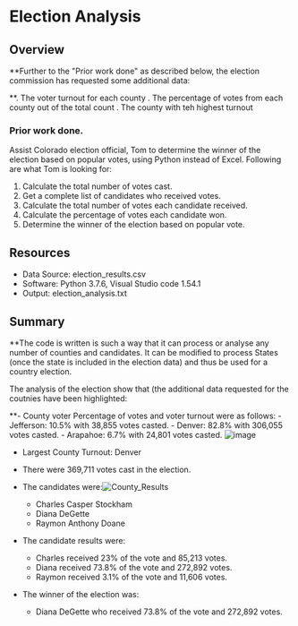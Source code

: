 # Election Analysis

## Overview
**Further to the "Prior work done" as described below, the election commission has requested some additional data:

**. The voter turnout for each county
. The percentage of votes from each county out of the total count
. The county with teh highest turnout

### Prior work done.
Assist Colorado election official, Tom to determine the winner of the election based on popular votes, using Python instead of Excel. Following are what Tom is looking for:

1. Calculate the total number of votes cast.
2. Get a complete list of candidates who received votes.
3. Calculate the total number of votes each candidate received.
4. Calculate the percentage of votes each candidate won.
5. Determine the winner of the election based on popular vote.

## Resources
- Data Source: election_results.csv
- Software: Python 3.7.6, Visual Studio code 1.54.1
- Output: election_analysis.txt

## Summary
**The code is written is such a way that it can process or analyse any number of counties and candidates. It can be modified to process States (once the state is included in the election data) and thus be used for a country election.
 
The analysis of the election show that (the additional data requested for the coutnies have been highlighted:

   **- County voter Percentage of votes and voter turnout were as follows:
		- Jefferson: 10.5% with 38,855 votes casted.
		- Denver: 82.8% with 306,055 votes casted.
		- Arapahoe: 6.7% with 24,801 votes casted.
![image](https://user-images.githubusercontent.com/78666055/111475687-bcf8b680-8703-11eb-9244-5b905278b767.png)

   - Largest County Turnout: Denver

- There were 369,711 votes cast in the election.
- The candidates were:![County_Results](https://user-images.githubusercontent.com/78666055/111475659-b5391200-8703-11eb-9356-3ebbb21662a7.png)

	- Charles Casper Stockham
	- Diana DeGette
	- Raymon Anthony Doane
- The candidate results were:
	- Charles received 23% of the vote and 85,213 votes.
	- Diana received 73.8% of the vote and 272,892 votes.
	- Raymon received 3.1% of the vote and 11,606 votes.
- The winner of the election was:
	- Diana DeGette who received 73.8% of the vote and 272,892 votes.
